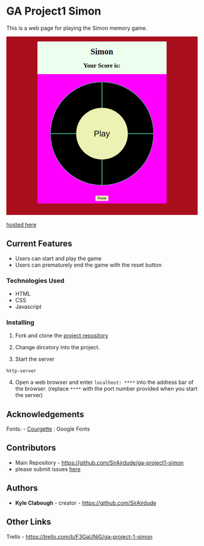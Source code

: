 # GA Project1 Simon
This is a web page for playing the Simon memory game.

![preview](./img/simon-main.png)

[hosted here](https://sirairdude.github.io/ga-project1-simon/)

## Current Features

- Users can start and play the game
- Users can prematurely end the game with the reset button

### Technologies Used

- HTML
- CSS
- Javascript

### Installing

1. Fork and clone the [project repository](https://github.com/SirAirdude/ga-project1-simon)

2. Change dircetory into the project.

3. Start the server
```
http-server
```

4. Open a web browser and enter `localhost: ****` into the address bar of the browser. (replace `****` with the port number provided when you start the server)

## Acknowledgements

Fonts: - [Courgette](https://fonts.google.com/specimen/Courgette) : Google Fonts 

## Contributors

- Main Repository - https://github.com/SirAirdude/ga-project1-simon
- please submit issues [here](https://github.com/SirAirdude/ga-project1-simon/issues)

## Authors

* **Kyle Clabough** - creator - https://github.com/SirAirdude

## Other Links 

Trello - https://trello.com/b/F3GaUNiG/ga-project-1-simon

